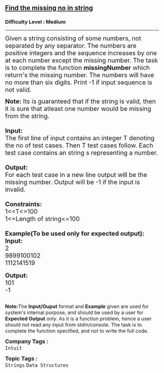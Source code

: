 <h2><a href="https://www.geeksforgeeks.org/problems/find-the-missing-no-in-string/1?page=2&company=Intuit&sortBy=submissions">Find the missing no in string</a></h2><h3>Difficulty Level : Medium</h3><hr><div class="problems_problem_content__Xm_eO"><p><span style="font-size:20px">Given a string consisting of some numbers, not separated by any separator. The numbers are positive integers and the sequence increases by one at each number except the missing number. The task is to complete the function <strong>missingNumber</strong> which return's the missing number. The numbers will have no more than six&nbsp;digits. Print -1 if input sequence is not valid. </span></p>

<p><span style="font-size:20px"><strong>Note:</strong> Its is<strong> </strong>guaranteed that if the string is valid, then it is sure that atleast one number would be missing from the string.<br>
<br>
<strong>Input:</strong><br>
The first line of input contains an integer T denoting the no of test cases. Then T test cases follow. Each test case contains an string s representing a number.<br>
<br>
<strong>Output:</strong><br>
For each test case in a new line output will be the missing number. Output will be -1 if the input is invalid.<br>
<br>
<strong>Constraints:</strong><br>
1&lt;=T&lt;=100<br>
1&lt;=Length of string&lt;=100<br>
<br>
<strong>Example(To be used only for expected output):</strong></span><br>
<span style="font-size:20px"><strong>Input:</strong><br>
2<br>
9899100102<br>
1112141519</span><br>
<br>
<span style="font-size:20px"><strong>Output:</strong><br>
101<br>
-1</span><br>
&nbsp;</p>

<p><span style="font-size:16px"><strong>Note:</strong>The <strong>Input/Ouput</strong> format and <strong>Example</strong> given are used for system's internal purpose, and should be used by a user for <strong>Expected Output</strong> only. As it is a function problem, hence a user should not read any input from stdin/console. The task is to complete the function specified, and not to write the full code.</span></p>
</div><p><span style=font-size:18px><strong>Company Tags : </strong><br><code>Intuit</code>&nbsp;<br><p><span style=font-size:18px><strong>Topic Tags : </strong><br><code>Strings</code>&nbsp;<code>Data Structures</code>&nbsp;